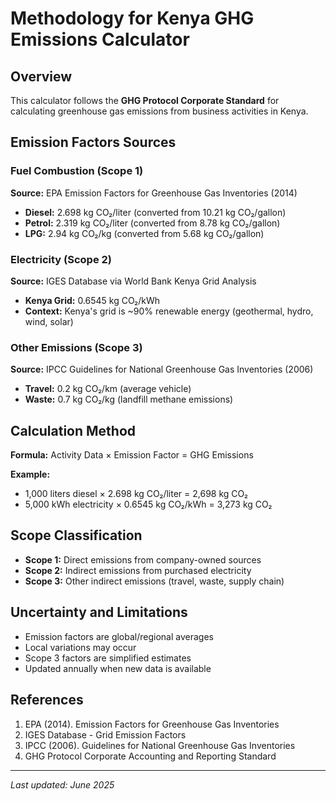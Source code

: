 # Methodology for Kenya GHG Emissions Calculator

## Overview
This calculator follows the **GHG Protocol Corporate Standard** for calculating greenhouse gas emissions from business activities in Kenya.

## Emission Factors Sources

### Fuel Combustion (Scope 1)
**Source:** EPA Emission Factors for Greenhouse Gas Inventories (2014)
- **Diesel:** 2.698 kg CO₂/liter (converted from 10.21 kg CO₂/gallon)
- **Petrol:** 2.319 kg CO₂/liter (converted from 8.78 kg CO₂/gallon)
- **LPG:** 2.94 kg CO₂/kg (converted from 5.68 kg CO₂/gallon)

### Electricity (Scope 2)
**Source:** IGES Database via World Bank Kenya Grid Analysis
- **Kenya Grid:** 0.6545 kg CO₂/kWh
- **Context:** Kenya's grid is ~90% renewable energy (geothermal, hydro, wind, solar)

### Other Emissions (Scope 3)
**Source:** IPCC Guidelines for National Greenhouse Gas Inventories (2006)
- **Travel:** 0.2 kg CO₂/km (average vehicle)
- **Waste:** 0.7 kg CO₂/kg (landfill methane emissions)

## Calculation Method
**Formula:** Activity Data × Emission Factor = GHG Emissions

**Example:**
- 1,000 liters diesel × 2.698 kg CO₂/liter = 2,698 kg CO₂
- 5,000 kWh electricity × 0.6545 kg CO₂/kWh = 3,273 kg CO₂

## Scope Classification
- **Scope 1:** Direct emissions from company-owned sources
- **Scope 2:** Indirect emissions from purchased electricity
- **Scope 3:** Other indirect emissions (travel, waste, supply chain)

## Uncertainty and Limitations
- Emission factors are global/regional averages
- Local variations may occur
- Scope 3 factors are simplified estimates
- Updated annually when new data is available

## References
1. EPA (2014). Emission Factors for Greenhouse Gas Inventories
2. IGES Database - Grid Emission Factors
3. IPCC (2006). Guidelines for National Greenhouse Gas Inventories
4. GHG Protocol Corporate Accounting and Reporting Standard

---
*Last updated: June 2025*
